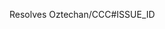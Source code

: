 Resolves Oztechan/CCC#ISSUE_ID
<!--
Pull Request Checklist
1. I have read the https://github.com/Oztechan/CCC/blob/develop/docs/CONTRIBUTING.md
2. PR title in the format of `[Oztechan/CCC#ISSUE_ID] ISSUE_TITLE`
3. I have added a valid description and 
4. I replaced `ISSUE_ID` with the ID(number in the link) of issue.
5. I have tested the app before creating this PR 
-->
